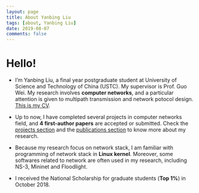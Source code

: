 ```yaml
---
layout: page
title: About Yanbing Liu
tags: [about, Yanbing Liu]
date: 2019-08-07
comments: false
---
```


# Hello!
* I’m Yanbing Liu, a final year postgraduate student at University of Science and Technology of China (USTC). My supervisor is Prof. Guo Wei. My research involves <b>computer networks</b>, and a particular attention is given to multipath transmission and network potocol design. <a href="/assets/pdf/Resume_YanbingLiu_One_Page_Public.pdf">This is my CV</a>.

* Up to now, I have completed several projects in computer networks field, and <b>4 first-author papers</b> are accepted or submitted. Check the <a href="/projects">projects section</a> and the <a href="/publications">publications section</a> to know more about my research.

* Because my research focus on network stack, I am familiar with programming of network stack in <b>Linux kernel</b>. Moreover, some softwares related to network are often used in my research, including NS-3, Mininet and Floodlight.

* I received the National Scholarship for graduate students (<b>Top 1%</b>) in October 2018.
